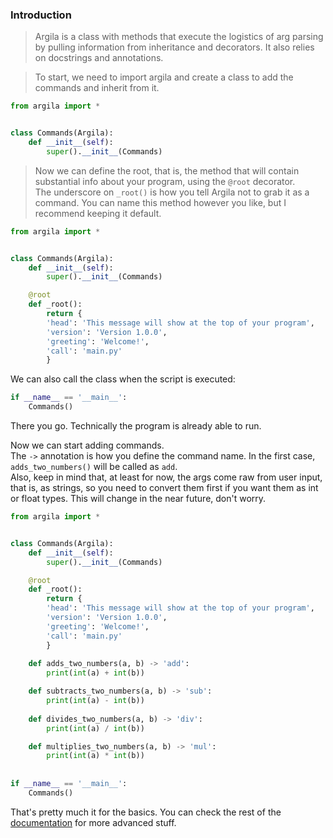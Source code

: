 ### Introduction
> Argila is a class with methods that execute the logistics of arg parsing by pulling information from inheritance and decorators.
> It also relies on docstrings and annotations.

> To start, we need to import argila and create a class to add the commands and inherit from it.
```python
from argila import *


class Commands(Argila):
	def __init__(self):
		super().__init__(Commands)
```

> Now we can define the root, that is, the method that will contain substantial info about your program, using the `@root` decorator.  
> The underscore on `_root()` is how you tell Argila not to grab it as a command. You can name this method however you like, but I recommend keeping it default.  
```python
from argila import *


class Commands(Argila):
	def __init__(self):
		super().__init__(Commands)

	@root
	def _root():
		return {
		'head': 'This message will show at the top of your program',
		'version': 'Version 1.0.0',
		'greeting': 'Welcome!',
		'call': 'main.py'
		}
```
We can also call the class when the script is executed:
```python
if __name__ == '__main__':
	Commands()
```

There you go. Technically the program is already able to run.  

Now we can start adding commands.  
The `->` annotation is how you define the command name. In the first case, `adds_two_numbers()` will be called as `add`.  
Also, keep in mind that, at least for now, the args come raw from user input, that is, as strings, so you need to convert them first if you want them as int or float types. This will change in the near future, don't worry.
```python
from argila import *


class Commands(Argila):
	def __init__(self):
		super().__init__(Commands)

	@root
	def _root():
		return {
		'head': 'This message will show at the top of your program',
		'version': 'Version 1.0.0',
		'greeting': 'Welcome!',
		'call': 'main.py'
		}
		
	def adds_two_numbers(a, b) -> 'add':
		print(int(a) + int(b))

	def subtracts_two_numbers(a, b) -> 'sub':
		print(int(a) - int(b))
		
	def divides_two_numbers(a, b) -> 'div':
		print(int(a) / int(b))

	def multiplies_two_numbers(a, b) -> 'mul':
		print(int(a) * int(b))
		
		
if __name__ == '__main__':
	Commands()
```

That's pretty much it for the basics. You can check the rest of the [documentation][doc] for more advanced stuff.

[doc]: /doc/
